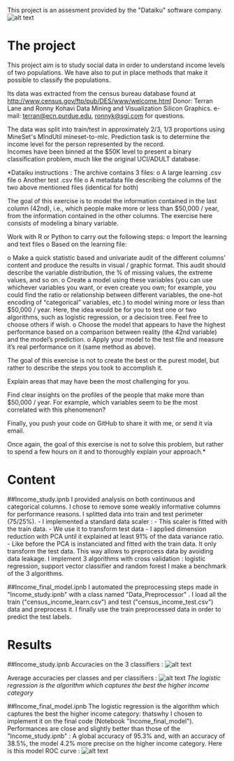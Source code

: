 This project is an assesment provided by the "Dataiku" software company.
![alt text](https://github.com/E-tanok/projects_pictures/blob/master/AssessmentDataiku/logo_dataiku.png)

# The project

This project aim is to study social data in order to understand income levels of two populations.
We have also to put in place methods that make it possible to classify the populations.

Its data was extracted from the census bureau database found at http://www.census.gov/ftp/pub/DES/www/welcome.html
Donor: Terran Lane and Ronny Kohavi
Data Mining and Visualization
Silicon Graphics.
e-mail: terran@ecn.purdue.edu, ronnyk@sgi.com for questions.

The data was split into train/test in approximately 2/3, 1/3 proportions using MineSet's MIndUtil mineset-to-mlc.
Prediction task is to determine the income level for the person represented by the record.  
Incomes have been binned at the $50K level to present a binary classification problem, much like the
original UCI/ADULT database.

*Dataiku instructions :
The archive contains 3 files:
o A large learning .csv file
o Another test .csv file
o A metadata file describing the columns of the two above mentioned files (identical for both)

The goal of this exercise is to model the information contained in the last column (42nd), i.e., which people make more or less than $50,000 / year, from the information contained in the other columns. The exercise here consists of modeling a binary variable.

Work with R or Python to carry out the following steps:
o Import the learning and text files
o Based on the learning file:

o Make a quick statistic based and univariate audit of the different columns’ content and produce the results in visual / graphic format. This audit should describe the variable distribution, the % of missing values, the extreme values, and so on.
o Create a model using these variables (you can use whichever variables you want, or even create you own; for example, you could find the ratio or relationship between different variables, the one-hot encoding of “categorical” variables, etc.) to model wining more or less than $50,000 / year. Here, the idea would be for you to test one or two algorithms, such as logistic regression, or a decision tree. Feel free to choose others if wish.
o Choose the model that appears to have the highest performance based on a comparison between reality (the 42nd variable) and the model’s prediction.
o Apply your model to the test file and measure it’s real performance on it (same method as above).

The goal of this exercise is not to create the best or the purest model, but rather to describe the steps you took to accomplish it.

Explain areas that may have been the most challenging for you.

Find clear insights on the profiles of the people that make more than $50,000 / year. For example, which variables seem to be the most correlated with this phenomenon?

Finally, you push your code on GitHub to share it with me, or send it via email.

Once again, the goal of this exercise is not to solve this problem, but rather to spend a few hours on it and to thoroughly explain your approach.*


# Content

##Income_study.ipnb
I provided analysis on both continuous and categorical columns.
I chose to remove some weakly informative columns for performance reasons.
I splitted data into train and test perimeter (75/25%).
      - I implemented a standard data scaler :
            - This scaler is fitted with the train data.
            - We use it to transform test data
      - I applied dimension reduction with PCA until it explained at least 91% of the data variance ratio.
            - Like before the PCA is instanciated and fitted with the train data. It only transform the test data.
This way allows to preprocess data by avoiding data leakage.
I implement 3 algorithms with cross validation : logistic regression, support vector classifier and random forest
I make a benchmark of the 3 algorithms.

##Income_final_model.ipnb
I automated the preprocessing steps made in "Income_study.ipnb" with a class named "Data_Preprocessor" .
I load all the train ("census_income_learn.csv") and test ("census_income_test.csv") data and preprocess it.
I finally use the train preprocessed data in order to predict the test labels.


# Results

##Income_study.ipnb
Accuracies on the 3 classifiers :
![alt text](https://github.com/E-tanok/projects_pictures/blob/master/AssessmentDataiku/acc_per_clf.png)

Average accuracies per classes and per classifiers :
![alt text](https://github.com/E-tanok/projects_pictures/blob/master/AssessmentDataiku/avg_acc_per_class_and_clf.png)
*The logistic regression is the algorithm which captures the best the higher income category*

##Income_final_model.ipnb
The logistic regression is the algorithm which captures the best the higher income category: thatswhy I chosen to implement it on the final code (Notebook "Income_final_model").
Performances are close and slightly better than those of the "Income_study.ipnb" : A global accuracy of 95.3% and, with an accuracy of 38.5%, the model 4.2% more precise on the higher income category.
Here is this model ROC curve :
![alt text](https://github.com/E-tanok/projects_pictures/blob/master/AssessmentDataiku/final_model_roc_curve.png)
